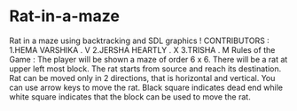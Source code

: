 # Rat-in-a-maze
Rat in a maze using backtracking and SDL graphics !
CONTRIBUTORS :
1.HEMA VARSHIKA . V
2.JERSHA HEARTLY . X
3.TRISHA . M
Rules of the Game :
The player will be shown a maze of order 6 x 6. There will be a rat at upper left most block. The rat starts from source and reach its destination. Rat can be moved only in 2 directions, that is horizontal and vertical. You can use arrow keys to move the rat. Black square indicates dead end while white square indicates that the block can be used to move the rat.
